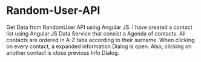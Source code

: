 # Random-User-API
Get Data from RandomUser API using Angular JS.
I have created a contact list using Angular JS Data Service that consist a Agenda of contacts.
All contacts are ordered in A-Z tabs according to their surname.
When clicking on every contact, a expanded information Dialog is open.
Also, clicking on another contact is close previous Info Dialog.
